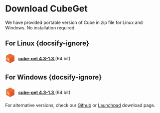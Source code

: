 # Download CubeGet

We have provided portable version of Cube in zip file for Linux and Windows. No installation required.

## For Linux {docsify-ignore}

<div style="display:flex; align-items:center">
  <img src="_media/cubelogo.png" width="32" height="32"/>
  <div style="margin:10px">
    <a
    href="https://launchpad.net/cube-server/4.0/4-0.1/+download/cube-get_4.3-1.3_linux.zip">
      <strong>cube-get 4.3-1.3</strong>
    </a>
    (64 bit)
  </div>
</div>

## For Windows {docsify-ignore}

<div style="display:flex; align-items:center">
  <img src="_media/cubelogo.png" width="32" height="32"/>
  <div style="margin:10px">
    <a
    href="https://launchpad.net/cube-server/4.0/4-0.1/+download/cube-get_4.3-1.3_windows.zip">
      <strong>cube-get 4.3-1.3</strong>
    </a>
    (64 bit)
  </div>
</div>

For alternative versions, check our [Github](https://github.com/camicri/cube-get/releases) or [Launchpad](https://launchpad.net/cube-server/+download) download page.
